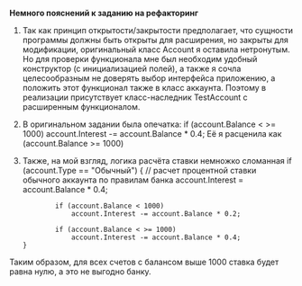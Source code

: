 **Немного пояснений к заданию на рефакторинг**

1. Так как принцип открытости/закрытости предполагает, что сущности программы должны быть открыты для расширения, но закрыты для модификации, 
оригинальный класс Account я оставила нетронутым. Но для проверки функционала мне был необходим удобный конструктор (с инициализацией полей),
а также я сочла целесообразным не доверять выбор интерфейса приложению, а положить этот функционал также в класс аккаунта.
Поэтому в реализации присутствует класс-наследник TestAccount с расширенным функционалом.

2. В оригинальном задании была опечатка:
 if (account.Balance < >= 1000)
                   account.Interest -= account.Balance * 0.4;
Её я расценила как (account.Balance >= 1000)

3. Также, на мой взгляд, логика расчёта ставки немножко сломанная
if (account.Type == "Обычный") 
       { 
           // расчет процентной ставки обычного аккаунта по правилам банка
               account.Interest = account.Balance * 0.4;
 
               if (account.Balance < 1000)
                   account.Interest -= account.Balance * 0.2;
              
               if (account.Balance < >= 1000)
                   account.Interest -= account.Balance * 0.4;
       }
Таким образом, для всех счетов с балансом выше 1000 ставка будет равна нулю, а это не выгодно банку.
